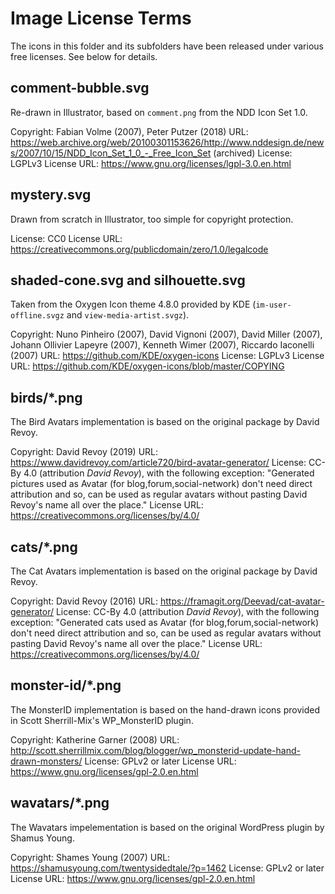 # Image License Terms

The icons in this folder and its subfolders have been released under various free licenses. See below for details.

## comment-bubble.svg

Re-drawn in Illustrator, based on `comment.png` from the NDD Icon Set 1.0.

Copyright: Fabian Volme (2007), Peter Putzer (2018)
URL: <https://web.archive.org/web/20100301153626/http://www.nddesign.de/news/2007/10/15/NDD_Icon_Set_1_0_-_Free_Icon_Set> (archived)
License: LGPLv3
License URL: <https://www.gnu.org/licenses/lgpl-3.0.en.html>

## mystery.svg

Drawn from scratch in Illustrator, too simple for copyright protection.

License: CC0
License URL: <https://creativecommons.org/publicdomain/zero/1.0/legalcode>

## shaded-cone.svg and silhouette.svg

Taken from the Oxygen Icon theme 4.8.0 provided by KDE (`im-user-offline.svgz` and `view-media-artist.svgz`).

Copyright: Nuno Pinheiro (2007), David Vignoni (2007), David Miller (2007), Johann Ollivier Lapeyre (2007), Kenneth Wimer (2007), Riccardo Iaconelli (2007)
URL: <https://github.com/KDE/oxygen-icons>
License: LGPLv3
License URL: <https://github.com/KDE/oxygen-icons/blob/master/COPYING>

## birds/*.png

The Bird Avatars implementation is based on the original package by David Revoy.

Copyright: David Revoy (2019)
URL: <https://www.davidrevoy.com/article720/bird-avatar-generator/>
License: CC-By 4.0 (attribution _David Revoy_), with the following exception:
"Generated pictures used as Avatar (for blog,forum,social-network) don't need
direct attribution and so, can be used as regular avatars without pasting David
Revoy's name all over the place."
License URL: <https://creativecommons.org/licenses/by/4.0/>

## cats/*.png

The Cat Avatars implementation is based on the original package by David Revoy.

Copyright: David Revoy (2016)
URL: <https://framagit.org/Deevad/cat-avatar-generator/>
License: CC-By 4.0 (attribution _David Revoy_), with the following exception:
"Generated cats used as Avatar (for blog,forum,social-network) don't need direct
attribution and so, can be used as regular avatars without pasting David Revoy's
name all over the place."
License URL: <https://creativecommons.org/licenses/by/4.0/>

## monster-id/*.png

The MonsterID implementation is based on the hand-drawn icons provided in Scott Sherrill-Mix's WP_MonsterID plugin.

Copyright: Katherine Garner (2008)
URL: <http://scott.sherrillmix.com/blog/blogger/wp_monsterid-update-hand-drawn-monsters/>
License: GPLv2 or later
License URL: <https://www.gnu.org/licenses/gpl-2.0.en.html>

## wavatars/*.png

The Wavatars impelementation is based on the original WordPress plugin by Shamus Young.

Copyright: Shames Young (2007)
URL: <https://shamusyoung.com/twentysidedtale/?p=1462>
License: GPLv2 or later
License URL: <https://www.gnu.org/licenses/gpl-2.0.en.html>

